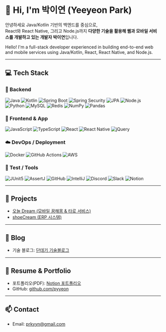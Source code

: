 # 👋 Hi, I'm 박이연 (Yeeyeon Park)

안녕하세요 Java/Kotlin 기반의 백엔드를 중심으로,  
React와 React Native, 그리고 Node.js까지 
**다양한 기술을 활용해 웹과 모바일 서비스를 개발하고 있는 개발자 박이연**입니다.  

Hello! I'm a full-stack developer experienced in building end-to-end web and mobile services using Java/Kotlin, React, React Native, and Node.js.


---

## 💻 Tech Stack

### 🚀 Backend
![Java](https://img.shields.io/badge/Java-007396?style=flat&logo=OpenJDK&logoColor=white)
![Kotlin](https://img.shields.io/badge/Kotlin-7F52FF?style=flat&logo=Kotlin&logoColor=white)
![Spring Boot](https://img.shields.io/badge/SpringBoot-6DB33F?style=flat&logo=Spring-Boot&logoColor=white)
![Spring Security](https://img.shields.io/badge/Spring_Security-6DB33F?style=flat&logo=Spring&logoColor=white)
![JPA](https://img.shields.io/badge/JPA-59666C?style=flat)
![Node.js](https://img.shields.io/badge/Node.js-339933?style=flat&logo=Node.js&logoColor=white)
![Python](https://img.shields.io/badge/Python-3776AB?style=flat&logo=Python&logoColor=white)
![MySQL](https://img.shields.io/badge/MySQL-4479A1?style=flat&logo=MySQL&logoColor=white)
![Redis](https://img.shields.io/badge/Redis-DC382D?style=flat&logo=Redis&logoColor=white)
![NumPy](https://img.shields.io/badge/NumPy-013243?style=flat&logo=NumPy&logoColor=white)
![Pandas](https://img.shields.io/badge/Pandas-150458?style=flat&logo=Pandas&logoColor=white)

### 💫 Frontend & App
![JavaScript](https://img.shields.io/badge/JavaScript-F7DF1E?style=flat&logo=JavaScript&logoColor=black)
![TypeScript](https://img.shields.io/badge/TypeScript-3178C6?style=flat&logo=TypeScript&logoColor=white)
![React](https://img.shields.io/badge/React-61DAFB?style=flat&logo=React&logoColor=black)
![React Native](https://img.shields.io/badge/React_Native-61DAFB?style=flat&logo=React&logoColor=white)
![jQuery](https://img.shields.io/badge/jQuery-0769AD?style=flat&logo=jQuery&logoColor=white)

### ☁️ DevOps / Deployment
![Docker](https://img.shields.io/badge/Docker-2496ED?style=flat&logo=Docker&logoColor=white)
![GitHub Actions](https://img.shields.io/badge/GitHub_Actions-2088FF?style=flat&logo=github-actions&logoColor=white)
![AWS](https://img.shields.io/badge/AWS-232F3E?style=flat&logo=Amazon-AWS&logoColor=white)

### 🧪 Test / Tools
![JUnit5](https://img.shields.io/badge/JUnit5-25A162?style=flat)
![AssertJ](https://img.shields.io/badge/AssertJ-1B6AC6?style=flat)
![GitHub](https://img.shields.io/badge/GitHub-181717?style=flat&logo=github)
![IntelliJ](https://img.shields.io/badge/IDE-IntelliJ_IDEA-000000?style=flat&logo=intellijidea&logoColor=white)
![Discord](https://img.shields.io/badge/Discord-5865F2?style=flat&logo=Discord&logoColor=white)
![Slack](https://img.shields.io/badge/Slack-4A154B?style=flat&logo=Slack&logoColor=white)
![Notion](https://img.shields.io/badge/Notion-000000?style=flat&logo=Notion&logoColor=white)

---

## 🧩 Projects

- [오늘 Dream (모바일 꿈해몽 & 타로 서비스)](https://todaydream.shop)
- [shoeCream (ERP 시스템)](https://shoecream.store)

---

## 📝 Blog

- 기술 블로그: [단데기 기술블로그](https://dandaegie.tistory.com/)

---

## 📄 Resume & Portfolio

- 포트폴리오(PDF): [Notion 포트폴리오](https://parkyeeyeon.my.canva.site/pdf)
- GitHub: [github.com/pyyeon](https://github.com/pyyeon)

---

## 📫 Contact

- Email: prkyyn@gmail.com
